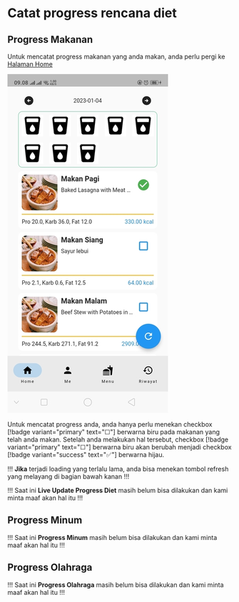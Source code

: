 # Catat progress rencana diet

## Progress Makanan

Untuk mencatat progress makanan yang anda makan, anda perlu pergi ke [Halaman Home](../Halaman/home_page.md)

![Halaman Home](../../static/images/mobile-app/rencana-diet.jpg)

Untuk mencatat progress anda, anda hanya perlu menekan checkbox [!badge variant="primary" text="☐"] berwarna biru pada makanan yang telah anda makan. Setelah anda melakukan hal tersebut, checkbox [!badge variant="primary" text="☐"] berwarna biru akan berubah menjadi checkbox [!badge variant="success" text="✅"] berwarna hijau.

!!!
**Jika** terjadi loading yang terlalu lama, anda bisa menekan tombol refresh yang melayang di bagian bawah kanan
!!!

!!!
Saat ini **Live Update Progress Diet** masih belum bisa dilakukan dan kami minta maaf akan hal itu
!!!

## Progress Minum

!!!
Saat ini **Progress Minum** masih belum bisa dilakukan dan kami minta maaf akan hal itu
!!!

## Progress Olahraga

!!!
Saat ini **Progress Olahraga** masih belum bisa dilakukan dan kami minta maaf akan hal itu
!!!
